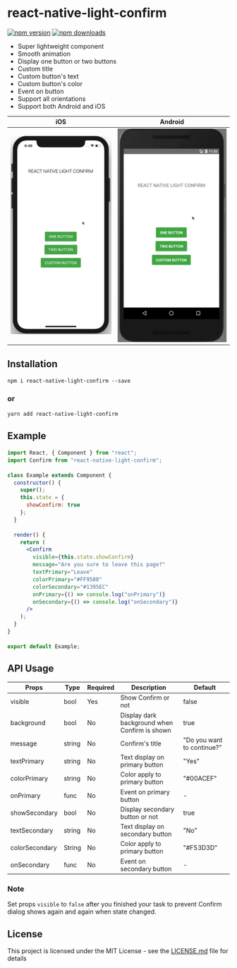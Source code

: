 # react-native-light-confirm
[![npm version](https://badge.fury.io/js/react-native-light-confirm.svg)](//npmjs.com/package/react-native-light-confirm) [![npm downloads](https://img.shields.io/npm/dm/react-native-light-confirm.svg)
](//npmjs.com/package/react-native-light-confirm)

- Super lightweight component
- Smooth animation
- Display one button or two buttons
- Custom title
- Custom button's text
- Custom button's color
- Event on button
- Support all orientations
- Support both Android and iOS

|                                                      iOS                                                      |                                                    Android                                                    |
| :-----------------------------------------------------------------------------------------------------------: | :-----------------------------------------------------------------------------------------------------------: |
| ![](https://raw.githubusercontent.com/NYSamnang/stock-images/master/react-native-light-confirm/RNLCF-IOS.gif) | ![](https://raw.githubusercontent.com/NYSamnang/stock-images/master/react-native-light-confirm/RNLCF-AOS.gif) |

## Installation

```
npm i react-native-light-confirm --save
```

### or

```
yarn add react-native-light-confirm
```

## Example

```jsx
import React, { Component } from "react";
import Confirm from "react-native-light-confirm";

class Example extends Component {
  constructor() {
    super();
    this.state = {
      showConfirm: true
    };
  }

  render() {
    return (
      <Confirm
        visible={this.state.showConfirm}
        message="Are you sure to leave this page?"
        textPrimary="Leave"
        colorPrimary="#FF9500"
        colorSecondary="#1395EC"
        onPrimary={() => console.log("onPrimary")}
        onSecondary={() => console.log("onSecondary")}
      />
    );
  }
}

export default Example;
```

## API Usage

| Props          | Type   | Required | Description                                   | Default                    |
| -------------- | ------ | -------- | --------------------------------------------- | -------------------------- |
| visible        | bool   | Yes      | Show Confirm or not                           | false                      |
| background     | bool   | No       | Display dark background when Confirm is shown | true                       |
| message        | string | No       | Confirm's title                               | "Do you want to continue?" |
| textPrimary    | string | No       | Text display on primary button                | "Yes"                      |
| colorPrimary   | string | No       | Color apply to primary button                 | "#00ACEF"                  |
| onPrimary      | func   | No       | Event on primary button                       | -                          |
| showSecondary  | bool   | No       | Display secondary button or not               | true                       |
| textSecondary  | string | No       | Text display on secondary button              | "No"                       |
| colorSecondary | String | No       | Color apply to primary button                 | "#F53D3D"                  |
| onSecondary    | func   | No       | Event on secondary button                     | -                          |

### Note

Set props `visible` to `false` after you finished your task to prevent Confirm dialog shows again and again when state changed.

## License

This project is licensed under the MIT License - see the [LICENSE.md](https://github.com/NYSamnang/react-native-light-confirm/blob/master/LICENSE) file for details
